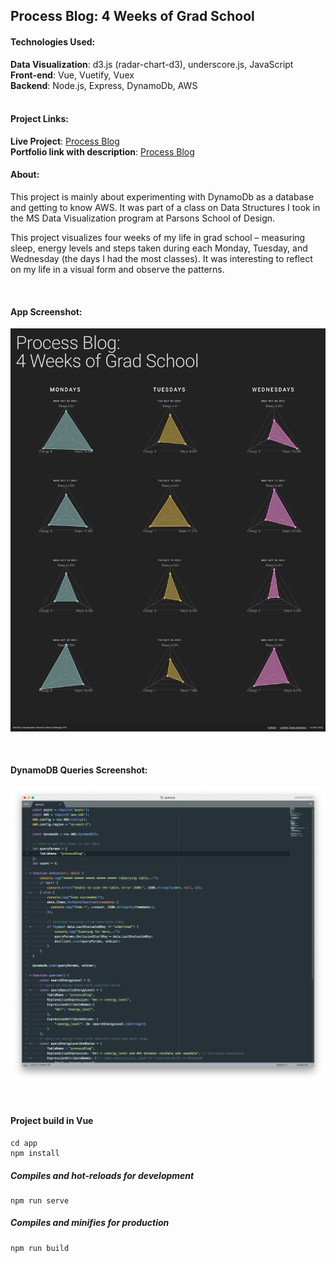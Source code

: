 ## Process Blog: 4 Weeks of Grad School

#### Technologies Used:
**Data Visualization**: d3.js (radar-chart-d3), underscore.js, JavaScript<br>
**Front-end**: Vue, Vuetify, Vuex<br>
**Backend**: Node.js, Express, DynamoDb, AWS
<br>
<br>

#### Project Links:
**Live Project**: [Process Blog](https://yoanacodes.github.io/projects/visualizing_gradschool/) <br>
**Portfolio link with description**: [Process Blog](https://yoanacodes.github.io/visualizinggradschool) 

#### About:
This project is mainly about experimenting with DynamoDb as a database and getting to know AWS. It was part of a class on Data Structures I took in the MS Data Visualization program at Parsons School of Design. 

This project visualizes four weeks of my life in grad school – measuring sleep, energy levels and steps taken during each Monday, Tuesday, and Wednesday (the days I had the most classes). It was interesting to reflect on my life in a visual form and observe the patterns. 

<br>

#### App Screenshot:
![](../project_image.png)

<br>

#### DynamoDB Queries Screenshot:

![](../backend.png)

<br>

#### Project build in Vue
```
cd app
npm install
```

##### Compiles and hot-reloads for development
```
npm run serve
```

##### Compiles and minifies for production
```
npm run build
```